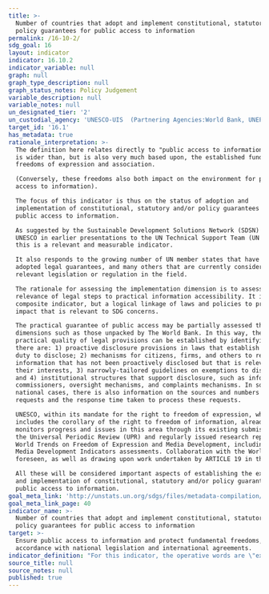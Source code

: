 ```yaml
---
title: >-
  Number of countries that adopt and implement constitutional, statutory and/or
  policy guarantees for public access to information
permalink: /16-10-2/
sdg_goal: 16
layout: indicator
indicator: 16.10.2
indicator_variable: null
graph: null
graph_type_description: null
graph_status_notes: Policy Judgement
variable_description: null
variable_notes: null
un_designated_tier: '2'
un_custodial_agency: 'UNESCO-UIS  (Partnering Agencies:World Bank, UNEP)'
target_id: '16.1'
has_metadata: true
rationale_interpretation: >-
  The definition here relates directly to "public access to information", which
  is wider than, but is also very much based upon, the established fundamental
  freedoms of expression and association. 

  (Conversely, these freedoms also both impact on the environment for public
  access to information). 

  The focus of this indicator is thus on the status of adoption and
  implementation of constitutional, statutory and/or policy guarantees for
  public access to information. 

  As suggested by the Sustainable Development Solutions Network (SDSN) and
  UNESCO in earlier presentations to the UN Technical Support Team (UN TST),
  this is a relevant and measurable indicator. 

  It also responds to the growing number of UN member states that have already
  adopted legal guarantees, and many others that are currently considering
  relevant legislation or regulation in the field. 

  The rationale for assessing the implementation dimension is to assess the
  relevance of legal steps to practical information accessibility. It is not a
  composite indicator, but a logical linkage of laws and policies to practical
  impact that is relevant to SDG concerns. 

  The practical guarantee of public access may be partially assessed through
  dimensions such as those unpacked by The World Bank. In this way, the
  practical quality of legal provisions can be established by identifying if
  there are: 1) proactive disclosure provisions in laws that establish a legal
  duty to disclose; 2) mechanisms for citizens, firms, and others to request
  information that has not been proactively disclosed but that is relevant to
  their interests, 3) narrowly-tailored guidelines on exemptions to disclosure,
  and 4) institutional structures that support disclosure, such as information
  commissioners, oversight mechanisms, and complaints mechanisms. In some
  national cases, there is also information on the sources and numbers of
  requests and the response time taken to process these requests. 

  UNESCO, within its mandate for the right to freedom of expression, which
  includes the corollary of the right to freedom of information, already
  monitors progress and issues in this area through its existing submissions to
  the Universal Periodic Review (UPR) and regularly issued research reports on
  World Trends on Freedom of Expression and Media Development, including its
  Media Development Indicators assessments. Collaboration with the World Bank is
  foreseen, as well as drawing upon work undertaken by ARTICLE 19 in this area. 

  All these will be considered important aspects of establishing the existence
  and implementation of constitutional, statutory and/or policy guarantees for
  public access to information.
goal_meta_link: 'http://unstats.un.org/sdgs/files/metadata-compilation/Metadata-Goal-16.pdf'
goal_meta_link_page: 40
indicator_name: >-
  Number of countries that adopt and implement constitutional, statutory and/or
  policy guarantees for public access to information
target: >-
  Ensure public access to information and protect fundamental freedoms, in
  accordance with national legislation and international agreements.
indicator_definition: "For this indicator, the operative words are \"existence\" and \"implementation\". As such, it establishes: (a) whether a country (or at the global level, the number of countries) has constitutional, statutory and/or policy guarantees for public access to information; (b) the extent to which such national guarantees reflect 'international agreements' (e.g. Universal Declaration of Human Rights, etc.); and (c) the implementation mechanisms in place for such guarantees, including the following variables: \tGovernment efforts to publicly promote the right to information. \tCitizens' awareness of their legal right to information and their ability to utilise it effectively. \tThe capacity of public bodies to provide information upon request by the public. This indicator will thus collate data from multiple sources, including National Human Rights Institutions, national and international non-governmental organisations, academic institutions, and national media regulatory authorities, among others. Such information will be gathered, processed and checked by international organisations - UNESCO and World Bank. UNESCO collects some aspects of this data using the Media Development Indicators, in addition to the biennial World Trends in Freedom of Expression and Media Development report. Data are available for at least 195 countries."
source_title: null
source_notes: null
published: true
---
```

